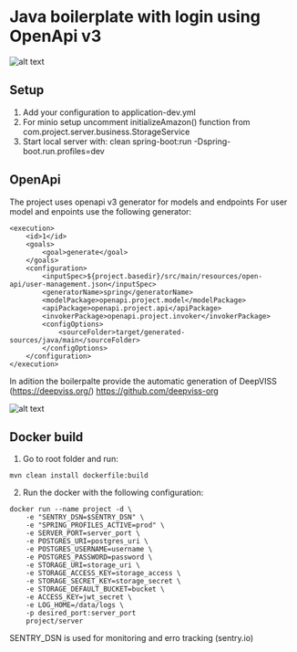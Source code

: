 # Java boilerplate with login using OpenApi v3

![alt text](https://www.startus.cc/sites/default/files/styles/company_profile_cover/public/logo_1_rand2000x.png?itok=QKPdHi01 "Jiratech Logo")


## Setup
1. Add your configuration to application-dev.yml
2. For minio setup uncomment initializeAmazon() function from com.project.server.business.StorageService
3. Start local server with: clean spring-boot:run -Dspring-boot.run.profiles=dev


## OpenApi

The project uses openapi v3 generator for models and endpoints
For user model and enpoints use the following generator:
~~~~
<execution>
    <id>1</id>
    <goals>
        <goal>generate</goal>
    </goals>
    <configuration>
        <inputSpec>${project.basedir}/src/main/resources/open-api/user-management.json</inputSpec>
        <generatorName>spring</generatorName>
        <modelPackage>openapi.project.model</modelPackage>
        <apiPackage>openapi.project.api</apiPackage>
        <invokerPackage>openapi.project.invoker</invokerPackage>
        <configOptions>
            <sourceFolder>target/generated-sources/java/main</sourceFolder>
        </configOptions>
    </configuration>
</execution>
~~~~


In adition the boilerpalte provide the automatic generation of DeepVISS (https://deepviss.org/)
https://github.com/deepviss-org

![alt text](https://avatars1.githubusercontent.com/u/51749880?s=200&v=4 "DeepVISS Logo")

## Docker build

1. Go to root folder and run:
~~~~
mvn clean install dockerfile:build
~~~~
2. Run the docker with the following configuration:
~~~~
docker run --name project -d \
    -e "SENTRY_DSN=$SENTRY_DSN" \
    -e "SPRING_PROFILES_ACTIVE=prod" \            
    -e SERVER_PORT=server_port \
    -e POSTGRES_URI=postgres_uri \
    -e POSTGRES_USERNAME=username \
    -e POSTGRES_PASSWORD=password \
    -e STORAGE_URI=storage_uri \
    -e STORAGE_ACCESS_KEY=storage_access \
    -e STORAGE_SECRET_KEY=storage_secret \
    -e STORAGE_DEFAULT_BUCKET=bucket \
    -e ACCESS_KEY=jwt_secret \
    -e LOG_HOME=/data/logs \
    -p desired_port:server_port
    project/server 
~~~~

SENTRY_DSN is used for monitoring and erro tracking (sentry.io)



